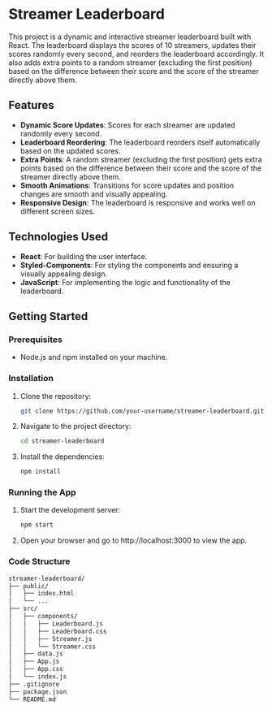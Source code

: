 # Streamer Leaderboard

This project is a dynamic and interactive streamer leaderboard built with React. The leaderboard displays the scores of 10 streamers, updates their scores randomly every second, and reorders the leaderboard accordingly. It also adds extra points to a random streamer (excluding the first position) based on the difference between their score and the score of the streamer directly above them.

## Features

- **Dynamic Score Updates**: Scores for each streamer are updated randomly every second.
- **Leaderboard Reordering**: The leaderboard reorders itself automatically based on the updated scores.
- **Extra Points**: A random streamer (excluding the first position) gets extra points based on the difference between their score and the score of the streamer directly above them.
- **Smooth Animations**: Transitions for score updates and position changes are smooth and visually appealing.
- **Responsive Design**: The leaderboard is responsive and works well on different screen sizes.

## Technologies Used

- **React**: For building the user interface.
- **Styled-Components**: For styling the components and ensuring a visually appealing design.
- **JavaScript**: For implementing the logic and functionality of the leaderboard.

## Getting Started

### Prerequisites

- Node.js and npm installed on your machine.

### Installation

1. Clone the repository:
   ```bash
   git clone https://github.com/your-username/streamer-leaderboard.git
2. Navigate to the project directory:
   ```bash
   cd streamer-leaderboard
3. Install the dependencies:
   ```bash
   npm install

### Running the App

1. Start the development server:
   ```bash
   npm start
2. Open your browser and go to http://localhost:3000 to view the app.

### Code Structure

```bash
streamer-leaderboard/
├── public/
│   ├── index.html
│   └── ...
├── src/
│   ├── components/
│   │   ├── Leaderboard.js
│   │   ├── Leaderboard.css
│   │   ├── Streamer.js
│   │   └── Streamer.css
│   ├── data.js
│   ├── App.js
│   ├── App.css
│   └── index.js
├── .gitignore
├── package.json
└── README.md
